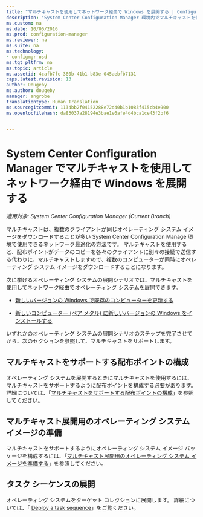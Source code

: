 ```yaml
---
title: "マルチキャストを使用してネットワーク経由で Windows を展開する | Configuration Manager"
description: "System Center Configuration Manager 環境内でマルチキャストを使用すると、複数のコンピューターがオペレーティング システム イメージを同時にダウンロードできるようになります。"
ms.custom: na
ms.date: 10/06/2016
ms.prod: configuration-manager
ms.reviewer: na
ms.suite: na
ms.technology:
- configmgr-osd
ms.tgt_pltfrm: na
ms.topic: article
ms.assetid: 4cafb7fc-380b-41b1-b83e-045aebfb7131
caps.latest.revision: 13
author: Dougeby
ms.author: dougeby
manager: angrobe
translationtype: Human Translation
ms.sourcegitcommit: 1134bb2f04152288e72d40b1b1083f415cb4e900
ms.openlocfilehash: da83037a28194e3bae1e6afe4d4bca1ce43f2bf6


---
```

# <a name="use-multicast-to-deploy-windows-over-the-network-with-system-center-configuration-manager"></a>System Center Configuration Manager でマルチキャストを使用してネットワーク経由で Windows を展開する

*適用対象: System Center Configuration Manager (Current Branch)*

マルチキャストは、複数のクライアントが同じオペレーティング システム イメージをダウンロードすることが多い System Center Configuration Manage 環境で使用できるネットワーク最適化の方法です。 マルチキャストを使用すると、配布ポイントがデータのコピーを各々のクライアントに別々の接続で送信する代わりに、マルチキャストしますので、複数のコンピューターが同時にオペレーティング システム イメージをダウンロードすることになります。  

 次に挙げるオペレーティング システムの展開シナリオでは、マルチキャストを使用してネットワーク経由でオペレーティング システムを展開できます。  

-   [新しいバージョンの Windows で既存のコンピューターを更新する](refresh-an-existing-computer-with-a-new-version-of-windows.md)  

-   [新しいコンピューター (ベア メタル) に新しいバージョンの Windows をインストールする](install-new-windows-version-new-computer-bare-metal.md)  

 いずれかのオペレーティング システムの展開シナリオのステップを完了させてから、次のセクションを参照して、マルチキャストをサポートします。  

##  <a name="a-namebkmkconfigurea-configure-a-distribution-point-to-support-multicast"></a><a name="BKMK_Configure"></a> マルチキャストをサポートする配布ポイントの構成  
 オペレーティング システムを展開するときにマルチキャストを使用するには、マルチキャストをサポートするように配布ポイントを構成する必要があります。 詳細については、「[マルチキャストをサポートする配布ポイントの構成](../get-started/prepare-site-system-roles-for-operating-system-deployments.md#BKMK_DPMulticast)」を参照してください。  

## <a name="prepare-an-operating-system-image-for-multicast-deployments"></a>マルチキャスト展開用のオペレーティング システム イメージの準備  
 マルチキャストをサポートするようにオペレーティング システム イメージ パッケージを構成するには、「[マルチキャスト展開用のオペレーティング システム イメージを準備する](../get-started/manage-operating-system-images.md#BKMK_OSImageMulticast)」を参照してください。  

##  <a name="a-namebkmkdeploya-deploy-the-task-sequence"></a><a name="BKMK_Deploy"></a> タスク シーケンスの展開  
 オペレーティング システムをターゲット コレクションに展開します。 詳細については、「 [Deploy a task sequence](manage-task-sequences-to-automate-tasks.md#BKMK_DeployTS)」をご覧ください。  



<!--HONumber=Nov16_HO1-->


